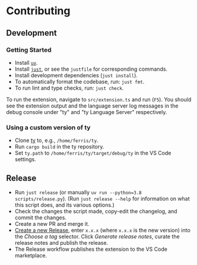 # Contributing

## Development

### Getting Started

- Install [`uv`](https://github.com/astral-sh/uv).
- Install [`just`](https://github.com/casey/just), or see the `justfile` for corresponding commands.
- Install development dependencies (`just install`).
- To automatically format the codebase, run: `just fmt`.
- To run lint and type checks, run: `just check`.

To run the extension, navigate to `src/extension.ts` and run (`F5`). You should see the extension output
and the language server log messages in the debug console under "ty" and "ty Language Server" respectively.

### Using a custom version of ty

- Clone [ty](https://github.com/astral-sh/ty) to, e.g., `/home/ferris/ty`.
- Run `cargo build` in the ty repository.
- Set `ty.path` to `/home/ferris/ty/target/debug/ty` in the VS Code settings.

## Release

- Run `just release` (or manually `uv run --python=3.8 scripts/release.py`).
  (Run `just release --help` for information on what this script does,
  and its various options.)
- Check the changes the script made, copy-edit the changelog, and commit the changes.
- Create a new PR and merge it.
- [Create a new Release](https://github.com/astral-sh/ty-vscode/releases/new), enter `x.x.x` (where `x.x.x` is the new version) into the _Choose a tag_ selector. Click _Generate release notes_, curate the release notes and publish the release.
- The Release workflow publishes the extension to the VS Code marketplace.
